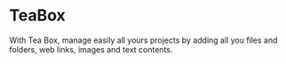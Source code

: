 TeaBox
======

With Tea Box, manage easily all yours projects by adding all you files and folders, web links, images and text contents.
